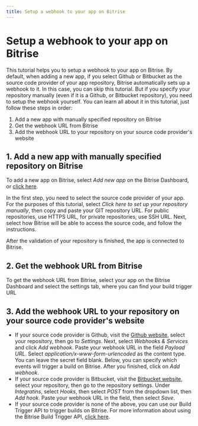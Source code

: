 ```yaml
---
title: Setup a webhook to your app on Bitrise
---
```


# Setup a webhook to your app on Bitrise

This tutorial helps you to setup a webhook to your app on Bitrise. By default, when adding a new app, if you select Github or Bitbucket as the source code provider of your app repository, Bitrise automatically sets up a webhook to it. In this case, you can skip this tutorial. But if you specify your repository manually (even if it is a Github, or Bitbucket repository), you need to setup the webhook yourself. You can learn all about it in this tutorial, just follow these steps in order:

1. Add a new app with manually specified repository on Bitrise
2. Get the webhook URL from Bitrise
3. Add the webhook URL to your repository on your source code provider's website

## 1. Add a new app with manually specified repository on Bitrise

To add a new app on Bitrise, select *Add new app* on the Bitrise Dashboard, or [click here](http://www.bitrise.io/apps/add).

In the first step, you need to select the source code provider of your app. For the purposes of this tutorial, select *Click here to set up your repository manually*, then copy and paste your GIT repository URL. For public repositories, use HTTPS URL, for private repositories, use SSH URL. Next, select how Bitrise will be able to access the source code, and follow the instructions.

After the validation of your repository is finished, the app is connected to Bitrise.

## 2. Get the webhook URL from Bitrise

To get the webhook URL from Bitrise, select your app on the Bitrise Dashboard and select the settings tab, where you can find your build trigger URL

## 3. Add the webhook URL to your repository on your source code provider's website

- If your source code provider is Github, visit the [Github website](https://github.com), select your repository, then go to *Settings*. Next, select *Webhooks & Services* and click *Add webhook*. Paste your webhook URL in the field *Payload URL*. Select *application/x-www-form-urlencoded* as the content type. You can leave the secret field blank. Below, you can specify which events will trigger a build on Bitrise. After you finished, click on *Add webhook*.
- If your source code provider is Bitbucket, visit the [Bitbucket website](https://bitbucket.org), select your repository, then go to the repository settings. Under *Integratins*, select *Hooks*, then select *POST* from the dropdown list, then *Add hook*. Paste your webhook URL in the field, then select *Save*.
- If your source code provider is none of the above, you can use our Build Trigger API to trigger builds on Bitrise. For more information about using the Bitrise Build Trigger API, [click here](http://devcenter.bitrise.io/docs/api/build-trigger-api.html).